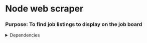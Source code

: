 # Node web scraper

### Purpose: To find job listings to display on the job board

<details>
<summary>Dependencies</summary>

+ Coming soon!
+ Fill in
+ Fill in
</details>
